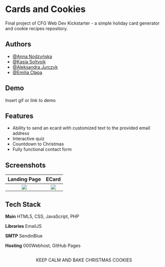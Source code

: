 
# Cards and Cookies

Final project of CFG Web Dev Kickstarter - a simple holiday card generator and cookie recipes repository.


## Authors

- [@Anna Nodzyńska](https://www.github.com/neternefer)
- [@Kasia Soltysik](https://github.com/KasiaSol)
- [@Aleksandra Jurczyk](https://github.com/jurczykk)
- [@Emilia Cłapa](https://github.com/proemilita)


## Demo

Insert gif or link to demo


## Features

- Ability to send an ecard with customized text to the provided email address
- Interactive quiz
- Countdown to Christmas
- Fully functional contact form


## Screenshots

Landing Page             |  ECard
:-------------------------:|:-------------------------:
![](https://github.com/neternefer/cards-cookies/blob/main/img/landingPage.png?raw=true) | ![](https://github.com/neternefer/cards-cookies/blob/main/img/ecard.jpg?raw=true)


## Tech Stack

**Main** HTML5, CSS, JavaScript, PHP

**Libraries** EmailJS

**SMTP** SendinBlue

**Hosting** 000Webhost, GitHub Pages


##  

<p align="center">KEEP CALM AND BAKE CHRISTMAS COOKIES</p>
